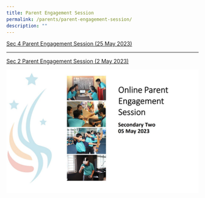 ```yaml
---
title: Parent Engagement Session
permalink: /parents/parent-engagement-session/
description: ""
---
```



[Sec 4 Parent Engagement Session (25 May 2023)](/files/Parents/2023%20online%20parent%20engagement%20session%20sec%204_25%20may%20main%20slides%20website.pdf)










----
[Sec 2 Parent Engagement Session (2 May 2023)](/files/Parents/2023%20online%20parent%20engagement%20session%20sec%202_05%20may_school%20website.pdf)


![](/images/Parents/parent%20engagement%20sec%202.PNG)